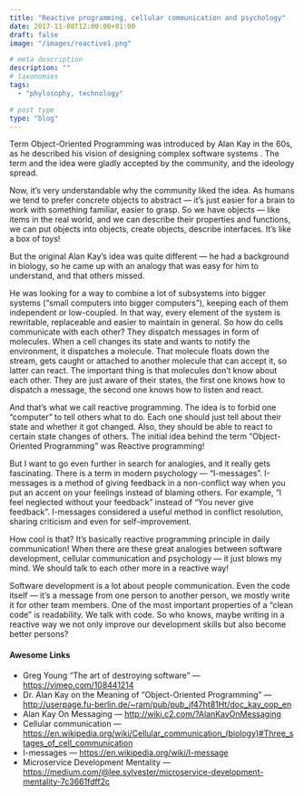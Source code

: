 ```yaml
---
title: "Reactive programming, cellular communication and psychology"
date: 2017-11-08T12:00:00+01:00
draft: false
image: "/images/reactive1.png"

# meta description
description: ""
# taxonomies
tags:
  - "phylosophy, technology"

# post type
type: "blog"
---
```

Term Object-Oriented Programming was introduced by Alan Kay in the 60s, as he described his vision of designing complex software systems . The term and the idea were gladly accepted by the community, and the ideology spread.

Now, it’s very understandable why the community liked the idea. As humans we tend to prefer concrete objects to abstract — it’s just easier for a brain to work with something familiar, easier to grasp. So we have objects — like items in the real world, and we can describe their properties and functions, we can put objects into objects, create objects, describe interfaces. It’s like a box of toys!

But the original Alan Kay’s idea was quite different — he had a background in biology, so he came up with an analogy that was easy for him to understand, and that others missed.

He was looking for a way to combine a lot of subsystems into bigger systems (“small computers into bigger computers”), keeping each of them independent or low-coupled. In that way, every element of the system is rewritable, replaceable and easier to maintain in general. So how do cells communicate with each other? They dispatch messages in form of molecules. When a cell changes its state and wants to notify the environment, it dispatches a molecule. That molecule floats down the stream, gets caught or attached to another molecule that can accept it, so latter can react. The important thing is that molecules don’t know about each other. They are just aware of their states, the first one knows how to dispatch a message, the second one knows how to listen and react.

And that’s what we call reactive programming. The idea is to forbid one “computer” to tell others what to do. Each one should just tell about their state and whether it got changed. Also, they should be able to react to certain state changes of others. The initial idea behind the term “Object-Oriented Programming” was Reactive programming!

But I want to go even further in search for analogies, and it really gets fascinating. There is a term in modern psychology — “I-messages”. I-messages is a method of giving feedback in a non-conflict way when you put an accent on your feelings instead of blaming others. For example, “I feel neglected without your feedback” instead of “You never give feedback”. I-messages considered a useful method in conflict resolution, sharing criticism and even for self-improvement.

How cool is that? It’s basically reactive programming principle in daily communication! When there are these great analogies between software development, cellular communication and psychology — it just blows my mind. We should talk to each other more in a reactive way!

Software development is a lot about people communication. Even the code itself — it’s a message from one person to another person, we mostly write it for other team members. One of the most important properties of a “clean code” is readability. We talk with code. So who knows, maybe writing in a reactive way we not only improve our development skills but also become better persons?

#### Awesome Links
* Greg Young “The art of destroying software” — https://vimeo.com/108441214
* Dr. Alan Kay on the Meaning of “Object-Oriented Programming” — http://userpage.fu-berlin.de/~ram/pub/pub_jf47ht81Ht/doc_kay_oop_en
* Alan Kay On Messaging — http://wiki.c2.com/?AlanKayOnMessaging
* Cellular communication — https://en.wikipedia.org/wiki/Cellular_communication_(biology)#Three_stages_of_cell_communication
* I-messages — https://en.wikipedia.org/wiki/I-message
* Microservice Development Mentality — https://medium.com/@lee.sylvester/microservice-development-mentality-7c3661fdff2c